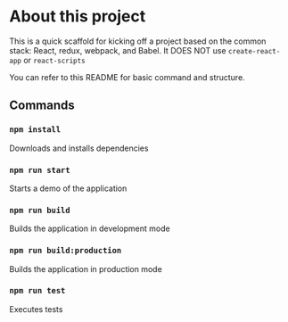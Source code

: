 # About this project

This  is a quick scaffold for kicking off a project based on the common stack: React, redux, webpack, and Babel. 
It DOES NOT use `create-react-app` or `react-scripts`

You can refer to this README for basic command and structure.

## Commands

### `npm install`

Downloads and installs dependencies

### `npm run start`

Starts a demo of the application

### `npm run build`

Builds the application in development mode

### `npm run build:production`

Builds the application in production mode

 ### `npm run test`

Executes tests